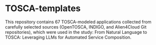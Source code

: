 # TOSCA-templates
This repository contains 67 TOSCA-modeled applications collected from carefully selected sources (OpenTOSCA, INDIGO, and Alien4Cloud Git repositories), which were used in the study: From Natural Language to TOSCA: Leveraging LLMs for Automated Service Composition.

